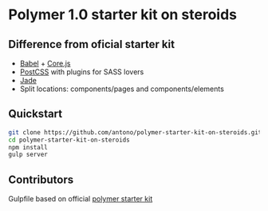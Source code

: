 # Polymer 1.0 starter kit on steroids

## Difference from oficial starter kit

- [Babel](https://babeljs.io/) + [Core.js](https://github.com/zloirock/core-js)
- [PostCSS](https://github.com/postcss/postcss) with plugins for SASS lovers
- [Jade](http://jade-lang.com/)
- Split locations: components/pages and components/elements

## Quickstart

```bash
git clone https://github.com/antono/polymer-starter-kit-on-steroids.git
cd polymer-starter-kit-on-steroids
npm install
gulp server
```
## Contributors

Gulpfile based on official [polymer starter kit](https://developers.google.com/web/tools/polymer-starter-kit/index)
